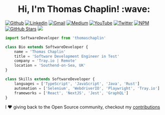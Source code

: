<h1 align="center">Hi, I'm Thomas Chaplin! :wave:</h1>

[![Github](https://img.shields.io/badge/-Github-000?style=flat&logo=Github&logoColor=white)](https://github.com/thomaschaplin)
[![Linkedin](https://img.shields.io/badge/-LinkedIn-blue?style=flat&logo=Linkedin&logoColor=white)](https://www.linkedin.com/in/thomas-chaplin/)
[![Gmail](https://img.shields.io/badge/-Gmail-c14438?style=flat&logo=Gmail&logoColor=white)](mailto:thomaschaplin@outlook.com)
[![Medium](https://img.shields.io/badge/-Medium-black?style=flat&logo=Medium&logoColor=white)](https://thomaschaplin.medium.com/)
[![YouTube](https://img.shields.io/badge/-Youtube-red?style=flat&logo=Youtube&logoColor=white)](https://www.youtube.com/channel/UCgrsESnTqiMw37T-Xh5FW-g)
[![Twitter](https://img.shields.io/badge/-Twitter-blue?style=flat&logo=Twitter&logoColor=white)](https://twitter.com/ThomasChaplin_)
[![NPM](https://img.shields.io/badge/-npm-white?style=flat&logo=npm&logoColor=black)](https://www.npmjs.com/~thomaschaplin)
[![GitHub Stars](https://img.shields.io/github/stars/thomaschaplin?label=Total%20stars)](https://github.com/thomaschaplin)
[![](https://komarev.com/ghpvc/?username=thomaschaplin)](https://github.com/thomaschaplin)

```ts
import SoftwareDeveloper from 'thomaschaplin'

class Bio extends SoftwareDeveloper {
    name = 'Thomas Chaplin'
    title = 'Software Development Engineer in Test'
    company = 'Tray.io | Remote'
    location = 'Southend-on-Sea, UK'
}

class Skills extends SoftwareDeveloper {
    languages = ['TypeScript', 'JavaScript', 'Java', 'Rust']
    automation = ['Selenium', 'WebdriverIO', 'Playwright', 'Tray.io']
    frameworks = ['React', 'NextJS', 'Jest', 'GraphQL']
}
```

I :heart: giving back to the Open Source community, checkout my [contributions](contributions.md)
